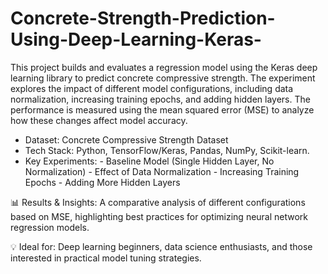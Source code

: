 # Concrete-Strength-Prediction-Using-Deep-Learning-Keras-

This project builds and evaluates a regression model using the Keras deep learning library to predict concrete compressive strength. The experiment explores the impact of different model configurations, including data normalization, increasing training epochs, and adding hidden layers. The performance is measured using the mean squared error (MSE) to analyze how these changes affect model accuracy.

- Dataset: Concrete Compressive Strength Dataset
- Tech Stack: Python, TensorFlow/Keras, Pandas, NumPy, Scikit-learn.
- Key Experiments:
      - Baseline Model (Single Hidden Layer, No Normalization)
      - Effect of Data Normalization
      - Increasing Training Epochs
      - Adding More Hidden Layers

📊 Results & Insights: A comparative analysis of different configurations based on MSE, highlighting best practices for optimizing neural network regression models.

💡 Ideal for: Deep learning beginners, data science enthusiasts, and those interested in practical model tuning strategies.
